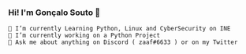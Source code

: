 ### Hi! I'm Gonçalo Souto 👾

<!--
**souto2001/souto2001** is a ✨ _special_ ✨ repository because its `README.md` (this file) appears on your GitHub profile.
-->

    🔭 I’m currently Learning Python, Linux and CyberSecurity on INE
    🌱 I’m currently working on a Python Project
    💬 Ask me about anything on Discord ( zaaf#6633 ) or on my Twitter
   
